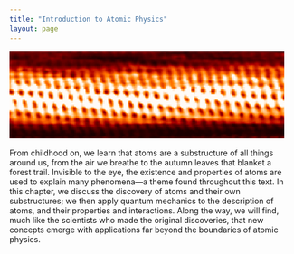 ```yaml
---
title: "Introduction to Atomic Physics"
layout: page
---
```







![View of tubular arrangement of atoms, as observed with a scanning electron microscope.](../resources/FIgure_31_00_01a.jpg "Individual carbon atoms are visible in this image of a carbon nanotube made by a scanning tunneling electron microscope. (credit: Taner Yildirim, National Institute of Standards and Technology, via Wikimedia Commons)")

From childhood on, we learn that atoms are a substructure of all things around
us, from the air we breathe to the autumn leaves that blanket a forest trail.
Invisible to the eye, the existence and properties of atoms are used to explain
many phenomena—a theme found throughout this text. In this chapter, we discuss
the discovery of atoms and their own substructures; we then apply quantum
mechanics to the description of atoms, and their properties and interactions.
Along the way, we will find, much like the scientists who made the original
discoveries, that new concepts emerge with applications far beyond the
boundaries of atomic physics.
